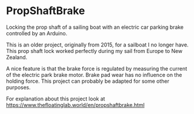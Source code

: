 # PropShaftBrake
Locking the prop shaft of a sailing boat with an electric car parking brake controlled by an Arduino.

This is an older project, originally from 2015, for a sailboat I no longer have. This prop shaft lock worked perfectly during my sail from Europe to New Zealand.

A nice feature is that the brake force is regulated by measuring the current of the electric park brake motor. Brake pad wear has no influence on the holding force. This project can probably be adapted for some other purposes.

For explanation about this project look at https://www.thefloatinglab.world/en/propshaftbrake.html
